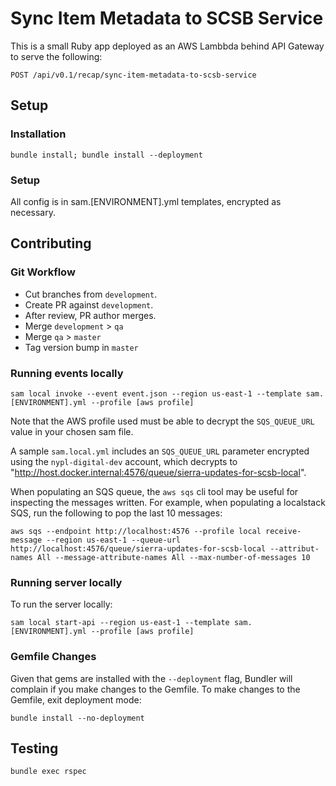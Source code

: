 # Sync Item Metadata to SCSB Service

This is a small Ruby app deployed as an AWS Lambbda behind API Gateway to serve the following:

```
POST /api/v0.1/recap/sync-item-metadata-to-scsb-service
```

## Setup

### Installation

```
bundle install; bundle install --deployment
```

### Setup

All config is in sam.[ENVIRONMENT].yml templates, encrypted as necessary.

## Contributing

### Git Workflow

 * Cut branches from `development`.
 * Create PR against `development`.
 * After review, PR author merges.
 * Merge `development` > `qa`
 * Merge `qa` > `master`
 * Tag version bump in `master`

### Running events locally

```
sam local invoke --event event.json --region us-east-1 --template sam.[ENVIRONMENT].yml --profile [aws profile]
```

Note that the AWS profile used must be able to decrypt the `SQS_QUEUE_URL` value in your chosen sam file.

A sample `sam.local.yml` includes an `SQS_QUEUE_URL` parameter encrypted using the `nypl-digital-dev` account, which decrypts to "http://host.docker.internal:4576/queue/sierra-updates-for-scsb-local".

When populating an SQS queue, the `aws sqs` cli tool may be useful for inspecting the messages written. For example, when populating a localstack SQS, run the following to pop the last 10 messages:

```
aws sqs --endpoint http://localhost:4576 --profile local receive-message --region us-east-1 --queue-url http://localhost:4576/queue/sierra-updates-for-scsb-local --attribut-names All --message-attribute-names All --max-number-of-messages 10
```

### Running server locally

To run the server locally:

```
sam local start-api --region us-east-1 --template sam.[ENVIRONMENT].yml --profile [aws profile]
```

### Gemfile Changes

Given that gems are installed with the `--deployment` flag, Bundler will complain if you make changes to the Gemfile. To make changes to the Gemfile, exit deployment mode:

```
bundle install --no-deployment
```

## Testing

```
bundle exec rspec
```
